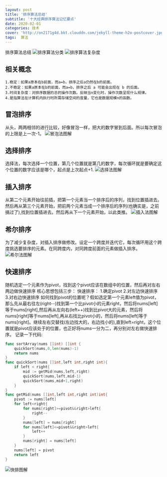 ```yaml
---
layout: post
title: '排序算法总结'
subtitle: '十大经典排序算法记忆要点'
date: 2020-02-01
categories: 技术
cover: 'http://on2171g4d.bkt.clouddn.com/jekyll-theme-h2o-postcover.jpg'
tags:  算法
---
```

排序算法总结
![排序算法分类](https://github.com/durianno1/durianno1.github.io/blob/master/assets/img/allsort.png?raw=true)
![排序算法复杂度](https://github.com/durianno1/durianno1.github.io/blob/master/assets/img/sortfzd.png?raw=true)

## 相关概念
    1.稳定：如果a原本在b前面，而a=b，排序之后a仍然在b的前面。   
    2.不稳定：如果a原本在b的前面，而a=b，排序之后 a 可能会出现在 b 的后面。
    3.时间复杂度：对排序数据的总的操作次数。反映当n变化时，操作次数呈现什么规律。
    4.是指算法在计算机内执行时所需存储空间的度量，它也是数据规模n的函数。

## 冒泡排序
从头，两两相邻的进行比较，好像冒泡一样，把大的数字冒到后面。所以每次冒泡的上限是上一次-1。
![冒泡法图解](https://github.com/durianno1/durianno1.github.io/blob/master/assets/img/mp.gif?raw=true)

## 选择排序
选择法，每次选择一个位置，第几个位置就是第几的数字，每次循环就是要确定这个位置的数字应该是哪个，起点是上次起点+1.
![选择法图解](https://github.com/durianno1/durianno1.github.io/blob/master/assets/img/select.gif?raw=true)

## 插入排序
从第二个元素开始往前插，把第一个元素当一个排序后的序列，找到位置插进去。然后再从第三个元素开始，把前两个元素当成一个排序后的序列(也确实是，之前搞过了),找到位置插进去。然后再从下一个元素开始，以此类推。
![插入法图解](https://github.com/durianno1/durianno1.github.io/blob/master/assets/img/insert.gif?raw=true)

## 希尔排序
为了减少复杂度，对插入排序做修改。设定一个跨度并迭代它，每次循环用这个跨度挑选要排序的元素。在同跨度内，对同跨度前面的元素做插入排序。
![希尔法图解](https://github.com/durianno1/durianno1.github.io/blob/master/assets/img/hill.gif?raw=true)

## 快速排序
随机选定一个元素作为pivot，找到这个pivot应该在数组中的位置，然后再对左右两边做快速排序
核心思想包括三步：
    快速排序：
    1.确定pivot
    2.对左边快速排序
    3.对右边快速排序
如何找到pivot的位置呢？假如选定第一个元素left值为pivot，那么先从最右往左(right--)找到第一个比pivot小的元素right，然后将nums[left]等于nums[right],然后再从左向右(left++)找到比pivot大的元素，然后将nums[right]等于nums[left],再从右找比pivot小的，然后将nums[left]等于nums[right]。继续左右交替找(左边找大的，右边找小的),直到left=right，这个位置就是pivot应该处于的位置，也正好将nums一分为二，再分别对左右做快速排序。
记录一下代码:
```go
func sortArray(nums []int) []int {
    quickSort(nums,0,len(nums)-1)
    return nums
}
func quickSort(nums []int,left int,right int){
    if left < right{
        mid := getMid(nums,left,right)
        quickSort(nums,left,mid-1)
        quickSort(nums,mid+1,right)
    }
}
func getMid(nums []int,left int,right int)int{
    pivot := nums[left]
    for left<right{
        for nums[right]>=pivot&&right>left{
            right--
        }
        nums[left] = nums[right]
        for nums[left]<=pivot&&right>left{
            left++
        }
        nums[right] = nums[left]
    }
    nums[left] = pivot
    return left
}
```
![快排图解](https://github.com/durianno1/durianno1.github.io/blob/master/assets/img/quick.png?raw=true)






